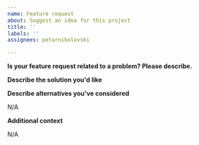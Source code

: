 ```yaml
---
name: Feature request
about: Suggest an idea for this project
title: ''
labels: ''
assignees: petarnikolovski

---
```


**Is your feature request related to a problem? Please describe.**
<!--- A clear and concise description of what the problem is. Ex. I'm always frustrated when [...] --->

**Describe the solution you'd like**
<!--- A clear and concise description of what you want to happen. --->

**Describe alternatives you've considered**
<!--- A clear and concise description of any alternative solutions or features you've considered. --->
N/A

**Additional context**
<!--- Add any other context about the feature request here. --->
N/A
